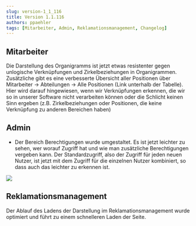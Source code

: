 ```yaml
---
slug: version-1_1_116
title: Version 1.1.116
authors: ppaehler
tags: [Mitarbeiter, Admin, Reklamationsmanagement, Changelog]
---
```


## Mitarbeiter

Die Darstellung des Organigramms ist jetzt etwas resistenter gegen unlogische Verknüpfungen und Zirkelbeziehungen in Organigrammen. Zusätzliche gibt es eine verbesserte Übersicht aller Positionen über Mitarbeiter -> Abteilungen -> Alle Positionen (Link unterhalb der Tabelle). Hier wird darauf hingewiesen, wenn wir Verknüpfungen erkennen, die wir so in unserer Software nicht verarbeiten können oder die Schlicht keinen Sinn ergeben (z.B. Zirkelbeziehungen oder Positionen, die keine Verknüpfung zu anderen Bereichen haben)

## Admin

- Der Bereich Berechtigungen wurde umgestaltet. Es ist jetzt leichter zu sehen, wer worauf Zugriff hat und wie man zusätzliche Berechtigungen vergeben kann. Der Standardzugriff, also der Zugriff für jeden neuen Nutzer, ist jetzt mit dem Zugriff für die einzelnen Nutzer kombiniert, so dass auch das leichter zu erkennen ist.

![](https://caqadmin.blob.core.windows.net/releasenotes/102-images/mceclip0.png)

## Reklamationsmanagement

Der Ablauf des Ladens der Darstellung im Reklamationsmanagement wurde optimiert und führt zu einem schnelleren Laden der Seite.
